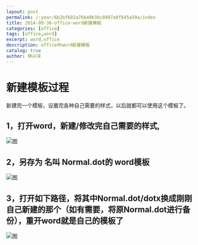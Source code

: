 ```yaml
---
layout: post
permalink: /:year/6b2bf602a7bb40b3bc8897a0f845a59a/index
title: 2014-09-30-office-word新建模板
categories: [office]
tags: [office,word]
excerpt: word,office
description: office中word新建模板
catalog: true
author: 林兴洋
---
```


# 新建模板过程

新建完一个模板，设置完各种自己需要的样式，以后就都可以使用这个模板了。

## 1，打开word，新建/修改完自己需要的样式,

![图](https://gitee.com/linxingyang/at-2020-10-02-image/raw/master/image/O-office/image/2014-09-30/01.png)

## 2，另存为 名叫 Normal.dot的 word模板

![图](https://gitee.com/linxingyang/at-2020-10-02-image/raw/master/image/O-office/image/2014-09-30/03.png)

## 3，打开如下路径，将其中Normal.dot/dotx换成刚刚自己新建的那个（如有需要，将原Normal.dot进行备份），重开word就是自己的模板了

![图](https://gitee.com/linxingyang/at-2020-10-02-image/raw/master/image/O-office/image/2014-09-30/02.png)
